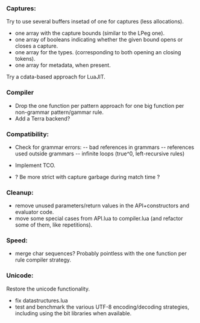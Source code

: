 
### Captures:

Try to use several buffers insetad of one for captures (less allocations).

- one array with the capture bounds (similar to the LPeg one). 
- one array of booleans indicating whether the given bound opens or closes a capture.
- one array for the types. (corresponding to both opening an closing tokens).
- one array for metadata, when present.

Try a cdata-based approach for LuaJIT.

### Compiler

- Drop the one function per pattern approach for one big function per non-grammar pattern/gammar rule.
- Add a Terra backend?

### Compatibility:

- Check for grammar errors:
-- bad references in grammars
-- references used outside grammars
-- infinite loops (true^0, left-recursive rules)

- Implement TCO.

- ? Be more strict with capture garbage during match time ?

### Cleanup:

- remove unused parameters/return values in the API+constructors and evaluator code.
- move some special cases from API.lua to compiler.lua (and refactor some of them, like repetitions).

### Speed:

- merge char sequences? Probably pointless with the one function per rule compiler strategy.

### Unicode:

Restore the unicode functionality.

- fix datastructures.lua
- test and benchmark the various UTF-8 encoding/decoding strategies, including using the bit libraries when available.